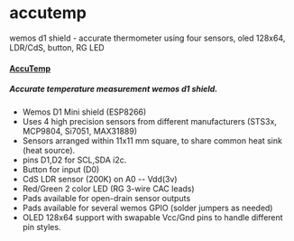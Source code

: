 # accutemp

wemos d1 shield - accurate thermometer using four sensors, oled 128x64, LDR/CdS, button, RG LED


#### [AccuTemp](https://github.com/scottjames/accutemp)
##### Accurate temperature measurement wemos d1 shield.
- Wemos D1 Mini shield (ESP8266)
- Uses 4 high precision sensors from different manufacturers (STS3x, MCP9804, Si7051, MAX31889)
- Sensors arranged within 11x11 mm square, to share common heat sink (heat source).
- pins D1,D2 for SCL,SDA i2c.
- Button for input (D0)
- CdS LDR sensor (200K) on A0 -- Vdd(3v)
- Red/Green 2 color LED (RG 3-wire CAC leads)
- Pads available for open-drain sensor outputs
- Pads available for several wemos GPIO (solder jumpers as needed)
- OLED 128x64 support with swapable Vcc/Gnd pins to handle different pin styles.


